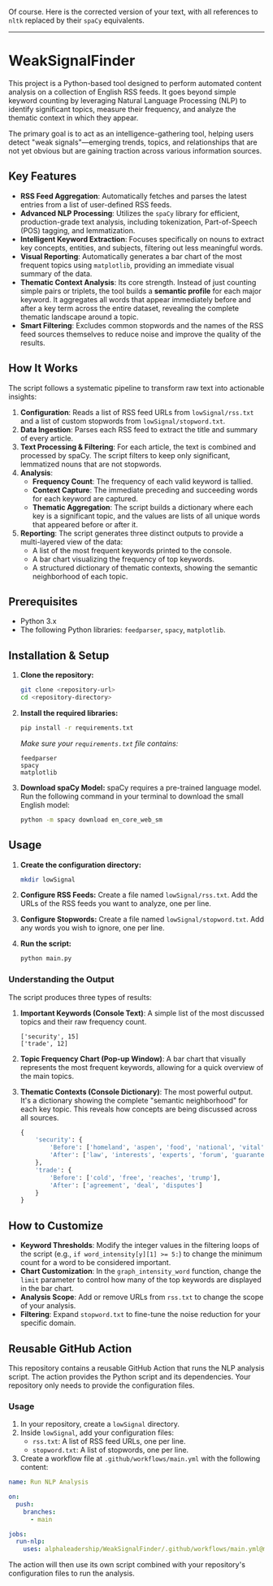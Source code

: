 Of course. Here is the corrected version of your text, with all references to `nltk` replaced by their `spaCy` equivalents.

---

# WeakSignalFinder

This project is a Python-based tool designed to perform automated content analysis on a collection of English RSS feeds. It goes beyond simple keyword counting by leveraging Natural Language Processing (NLP) to identify significant topics, measure their frequency, and analyze the thematic context in which they appear.

The primary goal is to act as an intelligence-gathering tool, helping users detect "weak signals"—emerging trends, topics, and relationships that are not yet obvious but are gaining traction across various information sources.

## Key Features

-   **RSS Feed Aggregation**: Automatically fetches and parses the latest entries from a list of user-defined RSS feeds.
-   **Advanced NLP Processing**: Utilizes the `spaCy` library for efficient, production-grade text analysis, including tokenization, Part-of-Speech (POS) tagging, and lemmatization.
-   **Intelligent Keyword Extraction**: Focuses specifically on nouns to extract key concepts, entities, and subjects, filtering out less meaningful words.
-   **Visual Reporting**: Automatically generates a bar chart of the most frequent topics using `matplotlib`, providing an immediate visual summary of the data.
-   **Thematic Context Analysis**: Its core strength. Instead of just counting simple pairs or triplets, the tool builds a **semantic profile** for each major keyword. It aggregates all words that appear immediately before and after a key term across the entire dataset, revealing the complete thematic landscape around a topic.
-   **Smart Filtering**: Excludes common stopwords and the names of the RSS feed sources themselves to reduce noise and improve the quality of the results.

## How It Works

The script follows a systematic pipeline to transform raw text into actionable insights:

1.  **Configuration**: Reads a list of RSS feed URLs from `lowSignal/rss.txt` and a list of custom stopwords from `lowSignal/stopword.txt`.
2.  **Data Ingestion**: Parses each RSS feed to extract the title and summary of every article.
3.  **Text Processing & Filtering**: For each article, the text is combined and processed by spaCy. The script filters to keep only significant, lemmatized nouns that are not stopwords.
4.  **Analysis**:
    -   **Frequency Count**: The frequency of each valid keyword is tallied.
    -   **Context Capture**: The immediate preceding and succeeding words for each keyword are captured.
    -   **Thematic Aggregation**: The script builds a dictionary where each key is a significant topic, and the values are lists of all unique words that appeared before or after it.
5.  **Reporting**: The script generates three distinct outputs to provide a multi-layered view of the data:
    -   A list of the most frequent keywords printed to the console.
    -   A bar chart visualizing the frequency of top keywords.
    -   A structured dictionary of thematic contexts, showing the semantic neighborhood of each topic.

## Prerequisites

-   Python 3.x
-   The following Python libraries: `feedparser`, `spacy`, `matplotlib`.

## Installation & Setup

1.  **Clone the repository:**
    ```bash
    git clone <repository-url>
    cd <repository-directory>
    ```

2.  **Install the required libraries:**
    ```bash
    pip install -r requirements.txt
    ```
    *Make sure your `requirements.txt` file contains:*
    ```
    feedparser
    spacy
    matplotlib
    ```

3.  **Download spaCy Model:**
    spaCy requires a pre-trained language model. Run the following command in your terminal to download the small English model:
    ```bash
    python -m spacy download en_core_web_sm
    ```

## Usage

1.  **Create the configuration directory:**
    ```bash
    mkdir lowSignal
    ```

2.  **Configure RSS Feeds:**
    Create a file named `lowSignal/rss.txt`. Add the URLs of the RSS feeds you want to analyze, one per line.

3.  **Configure Stopwords:**
    Create a file named `lowSignal/stopword.txt`. Add any words you wish to ignore, one per line.

4.  **Run the script:**
    ```bash
    python main.py
    ```

### Understanding the Output

The script produces three types of results:

1.  **Important Keywords (Console Text)**: A simple list of the most discussed topics and their raw frequency count.
    ```
    ['security', 15]
    ['trade', 12]
    ```

2.  **Topic Frequency Chart (Pop-up Window)**: A bar chart that visually represents the most frequent keywords, allowing for a quick overview of the main topics.

3.  **Thematic Contexts (Console Dictionary)**: The most powerful output. It's a dictionary showing the complete "semantic neighborhood" for each key topic. This reveals how concepts are being discussed across all sources.
    ```python
    {
        'security': {
            'Before': ['homeland', 'aspen', 'food', 'national', 'vital'],
            'After': ['law', 'interests', 'experts', 'forum', 'guarantees']
        },
        'trade': {
            'Before': ['cold', 'free', 'reaches', 'trump'],
            'After': ['agreement', 'deal', 'disputes']
        }
    }
    ```

## How to Customize

-   **Keyword Thresholds**: Modify the integer values in the filtering loops of the script (e.g., `if word_intensity[y][1] >= 5:`) to change the minimum count for a word to be considered important.
-   **Chart Customization**: In the `graph_intensity_word` function, change the `limit` parameter to control how many of the top keywords are displayed in the bar chart.
-   **Analysis Scope**: Add or remove URLs from `rss.txt` to change the scope of your analysis.
-   **Filtering**: Expand `stopword.txt` to fine-tune the noise reduction for your specific domain.

## Reusable GitHub Action

This repository contains a reusable GitHub Action that runs the NLP analysis script. The action provides the Python script and its dependencies. Your repository only needs to provide the configuration files.

### Usage

1.  In your repository, create a `lowSignal` directory.
2.  Inside `lowSignal`, add your configuration files:
    *   `rss.txt`: A list of RSS feed URLs, one per line.
    *   `stopword.txt`: A list of stopwords, one per line.
3.  Create a workflow file at `.github/workflows/main.yml` with the following content:

```yaml
name: Run NLP Analysis

on:
  push:
    branches:
      - main

jobs:
  run-nlp:
    uses: alphaleadership/WeakSignalFinder/.github/workflows/main.yml@main
```

The action will then use its own script combined with your repository's configuration files to run the analysis.
